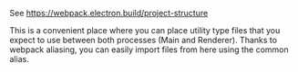 See https://webpack.electron.build/project-structure

This is a convenient place where you can place utility type files that you expect to use between both processes (Main and Renderer). Thanks to webpack aliasing, you can easily import files from here using the common alias.